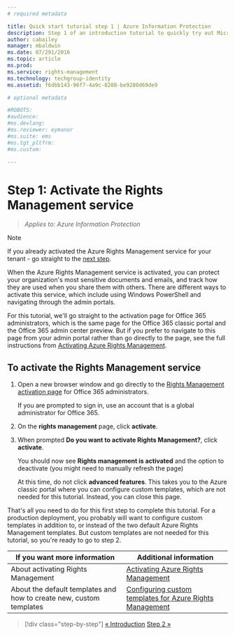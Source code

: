 ```yaml
---
# required metadata

title: Quick start tutorial step 1 | Azure Information Protection
description: Step 1 of an introduction tutorial to quickly try out Microsoft Azure Information Protection for your organization that should take you about 15 minutes.
author: cabailey
manager: mbaldwin
ms.date: 07/291/2016
ms.topic: article
ms.prod:
ms.service: rights-management
ms.technology: techgroup-identity
ms.assetid: f6dbb143-96f7-4a9c-8208-be9280d69de9

# optional metadata

#ROBOTS:
#audience:
#ms.devlang:
#ms.reviewer: eymanor
#ms.suite: ems
#ms.tgt_pltfrm:
#ms.custom:

---
```


# Step 1: Activate the Rights Management service
 
>*Applies to: Azure Information Protection*

> [!NOTE]
>If you already activated the Azure Rights Management service for your tenant - go straight to the [next step](infoprotect-tutorial-step2.md). 

When the Azure Rights Management service is activated, you can protect your organization's most sensitive documents and emails, and track how they are used when you share them with others. There are different ways to activate this service, which include using Windows PowerShell and navigating through the admin portals.

For this tutorial, we'll go straight to the activation page for Office 365 administrators, which is the same page for the Office 365 classic portal and the Office 365 admin center preview. But if you prefer to navigate to this page from your admin portal rather than go directly to the page, see the full instructions from [Activating Azure Rights Management](../deploy-use/activate-service.md).

## To activate the Rights Management service

1. Open a new browser window and go directly to the [Rights Management activation page](https://account.activedirectory.windowsazure.com/RmsOnline/Manage.aspx) for Office 365 administrators.
    
    If you are prompted to sign in, use an account that is a global administrator for Office 365.

2. On the **rights management** page, click **activate**.

3. When prompted **Do you want to activate Rights Management?**, click **activate**.

    You should now see **Rights management is activated** and the option to deactivate (you might need to manually refresh the page)

    At this time, do not click **advanced features**. This takes you to the Azure classic portal where you can configure custom templates, which are not needed for this tutorial. Instead, you can close this page.

That's all you need to do for this first step to complete this tutorial. For a production deployment, you probably will want to configure custom templates in addition to, or instead of the two default Azure Rights Management templates. But custom templates are not needed for this tutorial, so you're ready to go to step 2.

|If you want more information|Additional information|
|--------------------------------|--------------------------|
|About activating Rights Management|[Activating Azure Rights Management](../deploy-use/activate-service.md)|
|About the default templates and how to create new, custom templates|[Configuring custom templates for Azure Rights Management](../deploy-use/configure-custom-templates.md)|

>[!div class="step-by-step"]
[&#171; Introduction](infoprotect-quick-start-tutorial.md)
[Step 2 &#187;](infoprotect-tutorial-step2.md)
